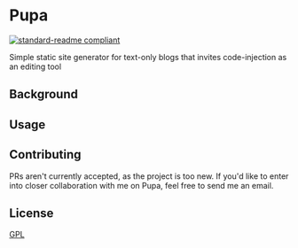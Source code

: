 # Pupa

[![standard-readme compliant](https://img.shields.io/badge/readme%20style-standard-brightgreen.svg?style=flat-square)](https://github.com/RichardLitt/standard-readme)

Simple static site generator for text-only blogs that invites code-injection as an editing tool

## Background

## Usage

## Contributing

PRs aren't currently accepted, as the project is too new. If you'd like to enter into closer collaboration with me on Pupa, feel free to send me an email.

## License

[GPL](/LICENSE)
